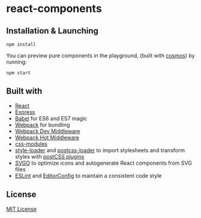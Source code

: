 # react-components

## Installation & Launching
```
npm install
```

You can preview pure components in the playground, (built with [cosmos](https://github.com/skidding/cosmos)) by running:

```
npm start
```

## Built with

* [React](https://github.com/facebook/react)
* [Express](http://expressjs.com)
* [Babel](http://babeljs.io) for ES6 and ES7 magic
* [Webpack](http://webpack.github.io) for bundling
* [Webpack Dev Middleware](http://webpack.github.io/docs/webpack-dev-middleware.html)
* [Webpack Hot Middleware](https://github.com/glenjamin/webpack-hot-middleware)
* [css-modules](https://github.com/css-modules/css-modules)
* [style-loader](https://github.com/webpack/style-loader) and [postcss-loader](https://github.com/postcss/postcss-loader) to import stylesheets and transform styles with [postCSS plugins](https://github.com/postcss/postcss#plugins)
* [SVGO](https://github.com/svg/svgo) to optimize icons and autogenerate React components from SVG files
* [ESLint](http://eslint.org) and [EditorConfig](http://editorconfig.org/) to maintain a consistent code style

## License
[MIT License](http://opensource.org/licenses/MIT)
